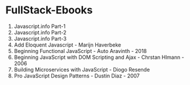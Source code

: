# FullStack-Ebooks

1. Javascript.info Part-1
2. Javascript.info Part-2
3. Javascript.info Part-3
4. Add Eloquent Javascript - Marijn Haverbeke
5. Beginning Functional JavaScript - Auto Aravinth - 2018
6. Beginning JavaScript with DOM Scripting and Ajax - Chrstan Hlmann - 2006
7. Building Microservices with JavaScript -  Diogo Resende
8. Pro JavaScript Design Patterns - Dustin Diaz - 2007